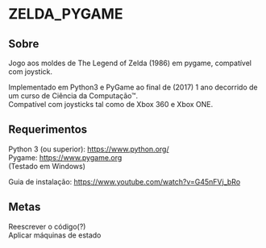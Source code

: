 # ZELDA_PYGAME

## Sobre
Jogo aos moldes de The Legend of Zelda (1986) em pygame, compatível com joystick.  
  
Implementado em Python3 e PyGame ao final de (2017) 1 ano decorrido de um curso de Ciência da Computação™.  
Compatível com joysticks tal como de Xbox 360 e Xbox ONE. 
 
  
## Requerimentos

Python 3 (ou superior): https://www.python.org/  
Pygame: https://www.pygame.org  
(Testado em Windows)  
    
Guia de instalação: https://www.youtube.com/watch?v=G45nFVj_bRo  
  
## Metas
Reescrever o código(?)  
Aplicar máquinas de estado  
  

